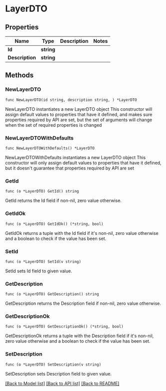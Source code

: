# LayerDTO

## Properties

Name | Type | Description | Notes
------------ | ------------- | ------------- | -------------
**Id** | **string** |  | 
**Description** | **string** |  | 

## Methods

### NewLayerDTO

`func NewLayerDTO(id string, description string, ) *LayerDTO`

NewLayerDTO instantiates a new LayerDTO object
This constructor will assign default values to properties that have it defined,
and makes sure properties required by API are set, but the set of arguments
will change when the set of required properties is changed

### NewLayerDTOWithDefaults

`func NewLayerDTOWithDefaults() *LayerDTO`

NewLayerDTOWithDefaults instantiates a new LayerDTO object
This constructor will only assign default values to properties that have it defined,
but it doesn't guarantee that properties required by API are set

### GetId

`func (o *LayerDTO) GetId() string`

GetId returns the Id field if non-nil, zero value otherwise.

### GetIdOk

`func (o *LayerDTO) GetIdOk() (*string, bool)`

GetIdOk returns a tuple with the Id field if it's non-nil, zero value otherwise
and a boolean to check if the value has been set.

### SetId

`func (o *LayerDTO) SetId(v string)`

SetId sets Id field to given value.


### GetDescription

`func (o *LayerDTO) GetDescription() string`

GetDescription returns the Description field if non-nil, zero value otherwise.

### GetDescriptionOk

`func (o *LayerDTO) GetDescriptionOk() (*string, bool)`

GetDescriptionOk returns a tuple with the Description field if it's non-nil, zero value otherwise
and a boolean to check if the value has been set.

### SetDescription

`func (o *LayerDTO) SetDescription(v string)`

SetDescription sets Description field to given value.



[[Back to Model list]](../README.md#documentation-for-models) [[Back to API list]](../README.md#documentation-for-api-endpoints) [[Back to README]](../README.md)


